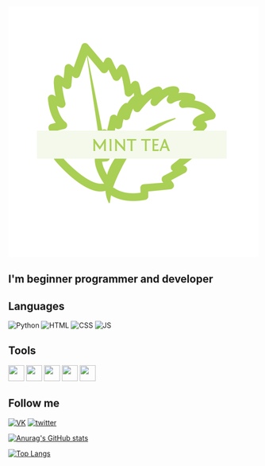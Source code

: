 ![header](https://github.com/xMintTea/XMintTea/blob/main/assets/minttea.png)

## I'm beginner programmer and developer

## Languages

![Python](https://img.shields.io/badge/-Python-202020?style=for-the-badge&logo=Python&logoColor=FFD43B) ![HTML](https://img.shields.io/badge/-HTML-202020?style=for-the-badge&logo=html5&logoColor=FF5733) ![CSS](https://img.shields.io/badge/-CSS-202020?style=for-the-badge&logo=css3&logoColor=2B56FF) ![JS](https://img.shields.io/badge/-JavaScript-202020?style=for-the-badge&logo=javascript&logoColor=f0db4f)

## Tools
<img height="32" width="32" src="https://cdn.jsdelivr.net/npm/simple-icons@v5/icons/[visualstudiocode].svg" /> <img height="32" width="32" src="https://cdn.jsdelivr.net/npm/simple-icons@v5/icons/[pycharm].svg" /> <img height="32" width="32" src="https://cdn.jsdelivr.net/npm/simple-icons@v5/icons/[sublimetext].svg" /> <img height="32" width="32" src="https://cdn.jsdelivr.net/npm/simple-icons@v5/icons/[eclipseide].svg" /> <img height="32" width="32" src="https://cdn.jsdelivr.net/npm/simple-icons@v5/icons/[intellijidea].svg" />

## Follow me


[![VK](https://img.shields.io/badge/-VK-202020?style=for-the-badge&logo=vk)](https://vk.com/eeveewasnottaken) [![twitter](https://img.shields.io/badge/-Twitter-202020?style=for-the-badge&logo=twitter&logoColor=1DA1F2)](https://twitter.com/MintTea2077)



[![Anurag's GitHub stats](https://github-readme-stats.vercel.app/api?username=xMintTea&show_icons=true&theme=dracula&)](https://github.com/anuraghazra/github-readme-stats)

[![Top Langs](https://github-readme-stats.vercel.app/api/top-langs/?username=XMintTea&show_icons=true&theme=dracula&)](https://github.com/anuraghazra/github-readme-stats)
